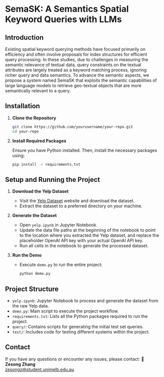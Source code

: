 # SemaSK: A Semantics Spatial Keyword Queries with LLMs

## Introduction
Existing spatial keyword querying methods have focused primarily on efficiency and often involve proposals for index structures for efficient query processing. In these studies, due to challenges in measuring the semantic relevance of textual data, query constraints on the textual attributes are largely treated as a keyword matching process, ignoring richer query and data semantics. To advance the semantic aspects, we propose a system named SemaSK that exploits the semantic capabilities of large language models to retrieve geo-textual objects that are more semantically relevant to a query. 

## Installation

1. **Clone the Repository**

   ```bash
   git clone https://github.com/yourusername/your-repo.git
   cd your-repo
   ```

2. **Install Required Packages**

   Ensure you have Python installed. Then, install the necessary packages using:

   ```bash
   pip install -r requirements.txt

   ```

## Setup and Running the Project

1. **Download the Yelp Dataset**

   - Visit the [Yelp Dataset](https://www.yelp.com/dataset) website and download the dataset.
   - Extract the dataset to a preferred directory on your machine.

2. **Generate the Dataset**

   - Open `yelp.ipynb` in Jupyter Notebook.
   - Update the data file paths at the beginning of the notebook to point to the location where you extracted the Yelp dataset, and replace the placeholder OpenAI API key with your actual OpenAI API key.
   - Run all cells in the notebook to generate the processed dataset.

3. **Run the Demo**

   - Execute `demo.py` to run the entire project:

     ```bash
     python demo.py
     ```

## Project Structure

- `yelp.ipynb`: Jupyter Notebook to process and generate the dataset from the raw Yelp data.
- `demo.py`: Main script to execute the project workflow.
- `requirements.txt`: Lists all the Python packages required to run the project.
- `query/`: Contains scripts for generating the initial test set queries.
- `test/`: Includes code for testing different systems within the project.

## Contact

If you have any questions or encounter any issues, please contact:
📧 **Zesong Zhang**  
zesongz@student.unimelb.edu.au

